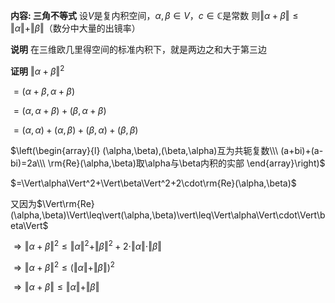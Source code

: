 **内容: 三角不等式**
设$V$是复内积空间，$\alpha,\beta\in V$，$c\in\mathbb{C}$是常数
则$\Vert\alpha+\beta\Vert\leq\Vert\alpha\Vert+\Vert\beta\Vert$（数分中大量的出镜率）

**说明**
在三维欧几里得空间的标准内积下，就是两边之和大于第三边

**证明**
$\Vert\alpha+\beta\Vert^2$

$=(\alpha+\beta,\alpha+\beta)$

$=(\alpha,\alpha+\beta)+(\beta,\alpha+\beta)$

$=(\alpha,\alpha)+(\alpha,\beta)+(\beta,\alpha)+(\beta,\beta)$

$\left(\begin{array}{l}
(\alpha,\beta),(\beta,\alpha)互为共轭复数\\\ (a+bi)+(a-bi)=2a\\\ \rm{Re}(\alpha,\beta)取\alpha与\beta内积的实部
\end{array}\right)$

$=\Vert\alpha\Vert^2+\Vert\beta\Vert^2+2\cdot\rm{Re}(\alpha,\beta)$

又因为$\Vert\rm{Re}(\alpha,\beta)\Vert\leq\vert(\alpha,\beta)\vert\leq\Vert\alpha\Vert\cdot\Vert\beta\Vert$

$\Rightarrow\Vert\alpha+\beta\Vert^2\leq\Vert\alpha\Vert^2+\Vert\beta\Vert^2+2\cdot\Vert\alpha\Vert\cdot\Vert\beta\Vert$

$\Rightarrow\Vert\alpha+\beta\Vert^2\leq(\Vert\alpha\Vert+\Vert\beta\Vert)^2$

$\Rightarrow\Vert\alpha+\beta\Vert\leq\Vert\alpha\Vert+\Vert\beta\Vert$

